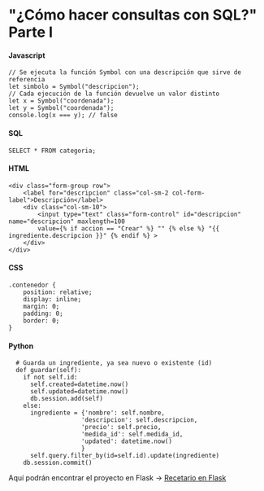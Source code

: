 # "¿Cómo hacer consultas con SQL?" Parte I



#### Javascript
```
// Se ejecuta la función Symbol con una descripción que sirve de referencia
let simbolo = Symbol("descripcion");
// Cada ejecución de la función devuelve un valor distinto
let x = Symbol("coordenada");
let y = Symbol("coordenada");
console.log(x === y); // false
```

#### SQL
```
SELECT * FROM categoria;
```


#### HTML
```
<div class="form-group row">
    <label for="descripcion" class="col-sm-2 col-form-label">Descripción</label>
    <div class="col-sm-10">
        <input type="text" class="form-control" id="descripcion" name="descripcion" maxlength=100
        value={% if accion == "Crear" %} "" {% else %} "{{ ingrediente.descripcion }}" {% endif %} >
    </div>
</div>
```

#### CSS
```
.contenedor {
    position: relative;
    display: inline;
    margin: 0; 
    padding: 0; 
    border: 0;
}
```

#### Python
```
  # Guarda un ingrediente, ya sea nuevo o existente (id)
  def guardar(self):
    if not self.id:
      self.created=datetime.now()
      self.updated=datetime.now()
      db.session.add(self)
    else:
      ingrediente = {'nombre': self.nombre, 
                    'descripcion': self.descripcion,
                    'precio': self.precio,
                    'medida_id': self.medida_id,
                    'updated': datetime.now()
                    }
      self.query.filter_by(id=self.id).update(ingrediente)
    db.session.commit()
```

Aquí podrán encontrar el proyecto en Flask -> [Recetario en Flask](https://github.com/dchaconoca/Recetario-en-Flask)